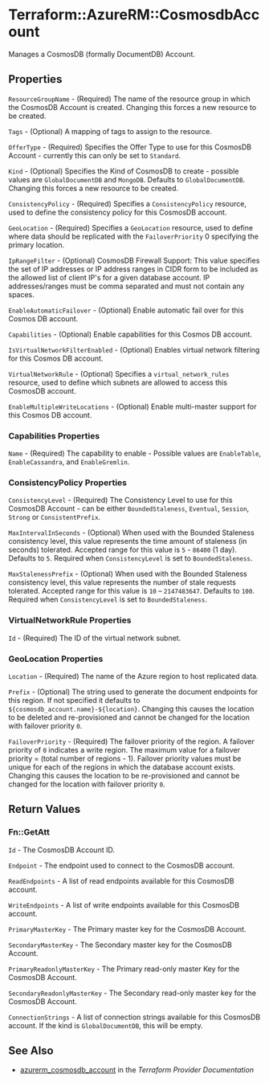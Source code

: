 # Terraform::AzureRM::CosmosdbAccount

Manages a CosmosDB (formally DocumentDB) Account.

## Properties

`ResourceGroupName` - (Required) The name of the resource group in which the CosmosDB Account is created. Changing this forces a new resource to be created.

`Tags` - (Optional) A mapping of tags to assign to the resource.

`OfferType` - (Required) Specifies the Offer Type to use for this CosmosDB Account - currently this can only be set to `Standard`.

`Kind` - (Optional) Specifies the Kind of CosmosDB to create - possible values are `GlobalDocumentDB` and `MongoDB`. Defaults to `GlobalDocumentDB`. Changing this forces a new resource to be created.

`ConsistencyPolicy` - (Required) Specifies a `ConsistencyPolicy` resource, used to define the consistency policy for this CosmosDB account.

`GeoLocation` - (Required) Specifies a `GeoLocation` resource, used to define where data should be replicated with the `FailoverPriority` 0 specifying the primary location.

`IpRangeFilter` - (Optional) CosmosDB Firewall Support: This value specifies the set of IP addresses or IP address ranges in CIDR form to be included as the allowed list of client IP's for a given database account. IP addresses/ranges must be comma separated and must not contain any spaces.

`EnableAutomaticFailover` - (Optional) Enable automatic fail over for this Cosmos DB account.

`Capabilities` - (Optional) Enable capabilities for this Cosmos DB account.

`IsVirtualNetworkFilterEnabled` - (Optional) Enables virtual network filtering for this Cosmos DB account.

`VirtualNetworkRule` - (Optional) Specifies a `virtual_network_rules` resource, used to define which subnets are allowed to access this CosmosDB account.

`EnableMultipleWriteLocations` - (Optional) Enable multi-master support for this Cosmos DB account.

### Capabilities Properties

`Name` - (Required) The capability to enable - Possible values are `EnableTable`, `EnableCassandra`, and `EnableGremlin`.

### ConsistencyPolicy Properties

`ConsistencyLevel` - (Required) The Consistency Level to use for this CosmosDB Account - can be either `BoundedStaleness`, `Eventual`, `Session`, `Strong` or `ConsistentPrefix`.

`MaxIntervalInSeconds` - (Optional) When used with the Bounded Staleness consistency level, this value represents the time amount of staleness (in seconds) tolerated. Accepted range for this value is `5` - `86400` (1 day). Defaults to `5`. Required when `ConsistencyLevel` is set to `BoundedStaleness`.

`MaxStalenessPrefix` - (Optional) When used with the Bounded Staleness consistency level, this value represents the number of stale requests tolerated. Accepted range for this value is `10` – `2147483647`. Defaults to `100`. Required when `ConsistencyLevel` is set to `BoundedStaleness`.

### VirtualNetworkRule Properties

`Id` - (Required) The ID of the virtual network subnet.

### GeoLocation Properties

`Location` - (Required) The name of the Azure region to host replicated data.

`Prefix` - (Optional) The string used to generate the document endpoints for this region. If not specified it defaults to `${cosmosdb_account.name}-${location}`. Changing this causes the location to be deleted and re-provisioned and cannot be changed for the location with failover priority `0`.

`FailoverPriority` - (Required) The failover priority of the region. A failover priority of `0` indicates a write region. The maximum value for a failover priority = (total number of regions - 1). Failover priority values must be unique for each of the regions in which the database account exists. Changing this causes the location to be re-provisioned and cannot be changed for the location with failover priority `0`.


## Return Values

### Fn::GetAtt

`Id` - The CosmosDB Account ID.

`Endpoint` - The endpoint used to connect to the CosmosDB account.

`ReadEndpoints` - A list of read endpoints available for this CosmosDB account.

`WriteEndpoints` - A list of write endpoints available for this CosmosDB account.

`PrimaryMasterKey` - The Primary master key for the CosmosDB Account.

`SecondaryMasterKey` - The Secondary master key for the CosmosDB Account.

`PrimaryReadonlyMasterKey` - The Primary read-only master Key for the CosmosDB Account.

`SecondaryReadonlyMasterKey` - The Secondary read-only master key for the CosmosDB Account.

`ConnectionStrings` - A list of connection strings available for this CosmosDB account. If the kind is `GlobalDocumentDB`, this will be empty.

## See Also

* [azurerm_cosmosdb_account](https://www.terraform.io/docs/providers/azurerm/r/cosmosdb_account.html) in the _Terraform Provider Documentation_